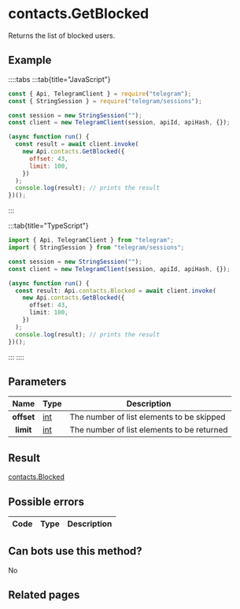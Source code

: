 # contacts.GetBlocked

Returns the list of blocked users.

## Example

::::tabs
:::tab{title="JavaScript"}

```js
const { Api, TelegramClient } = require("telegram");
const { StringSession } = require("telegram/sessions");

const session = new StringSession("");
const client = new TelegramClient(session, apiId, apiHash, {});

(async function run() {
  const result = await client.invoke(
    new Api.contacts.GetBlocked({
      offset: 43,
      limit: 100,
    })
  );
  console.log(result); // prints the result
})();
```

:::

:::tab{title="TypeScript"}

```ts
import { Api, TelegramClient } from "telegram";
import { StringSession } from "telegram/sessions";

const session = new StringSession("");
const client = new TelegramClient(session, apiId, apiHash, {});

(async function run() {
  const result: Api.contacts.Blocked = await client.invoke(
    new Api.contacts.GetBlocked({
      offset: 43,
      limit: 100,
    })
  );
  console.log(result); // prints the result
})();
```

:::
::::

## Parameters

|    Name    | Type                                      | Description                                |
| :--------: | ----------------------------------------- | ------------------------------------------ |
| **offset** | [int](https://core.telegram.org/type/int) | The number of list elements to be skipped  |
| **limit**  | [int](https://core.telegram.org/type/int) | The number of list elements to be returned |

## Result

[contacts.Blocked](https://core.telegram.org/type/contacts.Blocked)

## Possible errors

| Code | Type | Description |
| :--: | ---- | ----------- |

## Can bots use this method?

No

## Related pages
